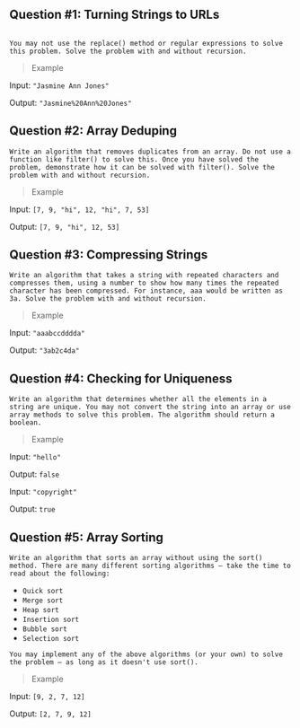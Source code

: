 ## Question #1: Turning Strings to URLs

```URLs cannot have spaces. Instead, all spaces in a string are replaced with %20. Write an algorithm that replaces all spaces in a string with %20.

You may not use the replace() method or regular expressions to solve this problem. Solve the problem with and without recursion.
```

> Example

Input: `"Jasmine Ann Jones"`

Output: `"Jasmine%20Ann%20Jones"`

## Question #2: Array Deduping

```
Write an algorithm that removes duplicates from an array. Do not use a function like filter() to solve this. Once you have solved the problem, demonstrate how it can be solved with filter(). Solve the problem with and without recursion.
```

> Example

Input: `[7, 9, "hi", 12, "hi", 7, 53]`

Output: `[7, 9, "hi", 12, 53]`

## Question #3: Compressing Strings

```
Write an algorithm that takes a string with repeated characters and compresses them, using a number to show how many times the repeated character has been compressed. For instance, aaa would be written as 3a. Solve the problem with and without recursion.
```
> Example

Input: `"aaabccdddda"`

Output: `"3ab2c4da"`

## Question #4: Checking for Uniqueness

```
Write an algorithm that determines whether all the elements in a string are unique. You may not convert the string into an array or use array methods to solve this problem. The algorithm should return a boolean.
```
> Example

Input: `"hello"`

Output: `false`

Input: `"copyright"`

Output: `true`

## Question #5: Array Sorting

```
Write an algorithm that sorts an array without using the sort() method. There are many different sorting algorithms — take the time to read about the following:
```

* `Quick sort`
* `Merge sort`
* `Heap sort`
* `Insertion sort`
* `Bubble sort`
* `Selection sort`

```
You may implement any of the above algorithms (or your own) to solve the problem — as long as it doesn't use sort().
```
> Example

Input: `[9, 2, 7, 12]`

Output: `[2, 7, 9, 12]`





